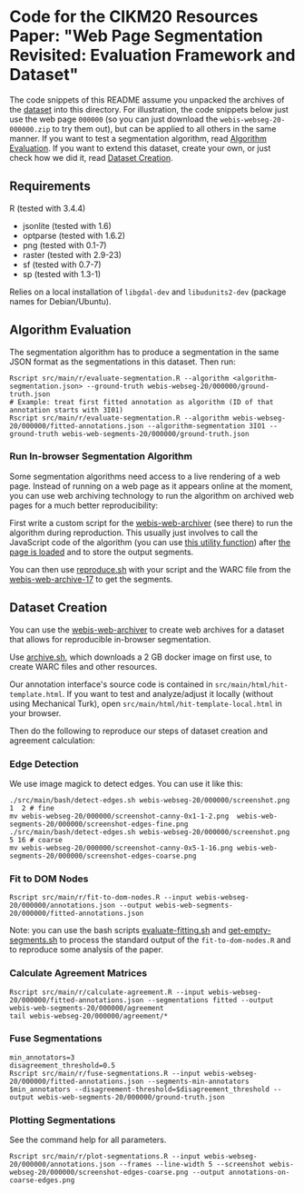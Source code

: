 # Code for the CIKM20 Resources Paper: "Web Page Segmentation Revisited: Evaluation Framework and Dataset"
The code snippets of this README assume you unpacked the archives of the [dataset](https://webis.de/data.html?q=web-archive#webis-webseg-20) into this directory. For illustration, the code snippets below just use the web page `000000` (so you can just download the `webis-webseg-20-000000.zip` to try them out), but can be applied to all others in the same manner.
If you want to test a segmentation algorithm, read [Algorithm Evaluation](#algorithm-evaluation).
If you want to extend this dataset, create your own, or just check how we did it, read [Dataset Creation](#dataset-creation).


## Requirements
R (tested with 3.4.4)
  - jsonlite (tested with 1.6)
  - optparse (tested with 1.6.2)
  - png (tested with 0.1-7)
  - raster (tested with 2.9-23)
  - sf (tested with 0.7-7)
  - sp (tested with 1.3-1)

Relies on a local installation of `libgdal-dev` and `libudunits2-dev` (package names for Debian/Ubuntu).


## Algorithm Evaluation


The segmentation algorithm has to produce a segmentation in the same JSON format as the segmentations in this dataset. Then run:
```
Rscript src/main/r/evaluate-segmentation.R --algorithm <algorithm-segmentation.json> --ground-truth webis-webseg-20/000000/ground-truth.json
# Example: treat first fitted annotation as algorithm (ID of that annotation starts with 3I01)
Rscript src/main/r/evaluate-segmentation.R --algorithm webis-webseg-20/000000/fitted-annotations.json --algorithm-segmentation 3IO1 --ground-truth webis-web-segments-20/000000/ground-truth.json
```

### Run In-browser Segmentation Algorithm
Some segmentation algorithms need access to a live rendering of a web page. Instead of running on a web page as it appears online at the moment, you can use web archiving technology to run the algorithm on archived web pages for a much better reproducibility:

First write a custom script for the [webis-web-archiver](https://github.com/webis-de/webis-web-archiver) (see there) to run the algorithm during reproduction. This usually just involves to call the JavaScript code of the algorithm (you can use [this utility function](https://github.com/webis-de/webis-web-archiver/blob/master/src/de/webis/webarchive/environment/browsers/Windows.java#L49)) after [the page is loaded](https://github.com/webis-de/webis-web-archiver/blob/master/src/de/webis/webarchive/environment/scripts/ScrollDownScript.java#L49) and to store the output segments.

You can then use [reproduce.sh](https://github.com/webis-de/webis-web-archiver/blob/master/src-bash/reproduce.sh) with your script and the WARC file from the [webis-web-archive-17](https://webis.de/data.html#webis-web-archive-17) to get the segments.



## Dataset Creation
You can use the [webis-web-archiver](https://github.com/webis-de/webis-web-archiver) to create web archives for a dataset that allows for reproducible in-browser segmentation.

Use [archive.sh](https://github.com/webis-de/webis-web-archiver/blob/master/src-bash/archive.sh), which downloads a 2 GB docker image on first use, to create WARC files and other resources.

Our annotation interface's source code is contained in `src/main/html/hit-template.html`. If you want to test and analyze/adjust it locally (without using Mechanical Turk), open `src/main/html/hit-template-local.html` in your browser.

Then do the following to reproduce our steps of dataset creation and agreement calculation:

### Edge Detection
We use image magick to detect edges. You can use it like this:
```
./src/main/bash/detect-edges.sh webis-webseg-20/000000/screenshot.png 1  2 # fine
mv webis-webseg-20/000000/screenshot-canny-0x1-1-2.png  webis-web-segments-20/000000/screenshot-edges-fine.png
./src/main/bash/detect-edges.sh webis-webseg-20/000000/screenshot.png 5 16 # coarse
mv webis-webseg-20/000000/screenshot-canny-0x5-1-16.png webis-web-segments-20/000000/screenshot-edges-coarse.png
```

### Fit to DOM Nodes
```
Rscript src/main/r/fit-to-dom-nodes.R --input webis-webseg-20/000000/annotations.json --output webis-web-segments-20/000000/fitted-annotations.json
```
Note: you can use the bash scripts [evaluate-fitting.sh](src/main/bash/evaluate-fitting.sh) and [get-empty-segments.sh](src/main/bash/get-empty-segments-file.sh) to process the standard output of the `fit-to-dom-nodes.R` and to reproduce some analysis of the paper.

### Calculate Agreement Matrices
```
Rscript src/main/r/calculate-agreement.R --input webis-webseg-20/000000/fitted-annotations.json --segmentations fitted --output webis-web-segments-20/000000/agreement
tail webis-webseg-20/000000/agreement/*
```

### Fuse Segmentations
```
min_annotators=3
disagreement_threshold=0.5
Rscript src/main/r/fuse-segmentations.R --input webis-webseg-20/000000/fitted-annotations.json --segments-min-annotators $min_annotators --disagreement-threshold=$disagreement_threshold --output webis-web-segments-20/000000/ground-truth.json
```

### Plotting Segmentations
See the command help for all parameters.
```
Rscript src/main/r/plot-segmentations.R --input webis-webseg-20/000000/annotations.json --frames --line-width 5 --screenshot webis-webseg-20/000000/screenshot-edges-coarse.png --output annotations-on-coarse-edges.png
```




